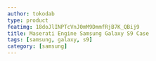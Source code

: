 ```yaml
---
author: tokodab
type: product
featimg: 18doJlINPTcVnJ0mM9DmmfRjB7K_QBij9
title: Maserati Engine Samsung Galaxy S9 Case
tags: [samsung, galaxy, s9]
category: [samsung]
---
```

